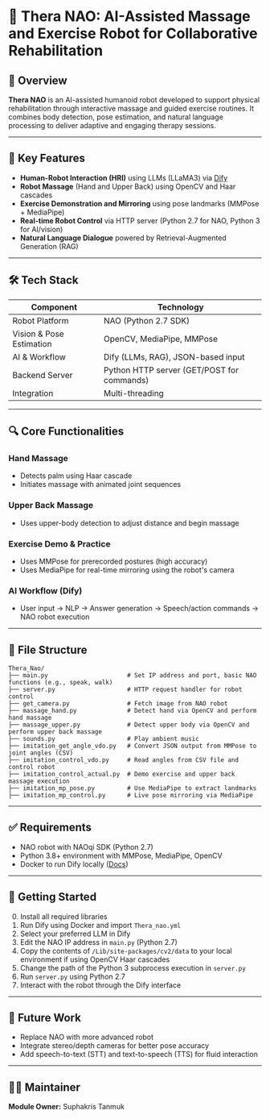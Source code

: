 # 🤖 Thera NAO: AI-Assisted Massage and Exercise Robot for Collaborative Rehabilitation


## 📌 Overview

**Thera NAO** is an AI-assisted humanoid robot developed to support physical rehabilitation through interactive massage and guided exercise routines. It combines body detection, pose estimation, and natural language processing to deliver adaptive and engaging therapy sessions.

---

## 🧠 Key Features

- **Human-Robot Interaction (HRI)** using LLMs (LLaMA3) via [Dify](https://docs.dify.ai)
- **Robot Massage** (Hand and Upper Back) using OpenCV and Haar cascades
- **Exercise Demonstration and Mirroring** using pose landmarks (MMPose + MediaPipe)
- **Real-time Robot Control** via HTTP server (Python 2.7 for NAO, Python 3 for AI/vision)
- **Natural Language Dialogue** powered by Retrieval-Augmented Generation (RAG)

---

## 🛠️ Tech Stack

| Component | Technology |
|----------|-------------|
| Robot Platform | NAO (Python 2.7 SDK) |
| Vision & Pose Estimation | OpenCV, MediaPipe, MMPose |
| AI & Workflow | Dify (LLMs, RAG), JSON-based input |
| Backend Server | Python HTTP server (GET/POST for commands) |
| Integration | Multi-threading |

---

## 🔍 Core Functionalities

### Hand Massage
- Detects palm using Haar cascade
- Initiates massage with animated joint sequences

### Upper Back Massage
- Uses upper-body detection to adjust distance and begin massage

### Exercise Demo & Practice
- Uses MMPose for prerecorded postures (high accuracy)
- Uses MediaPipe for real-time mirroring using the robot's camera

### AI Workflow (Dify)
- User input → NLP → Answer generation → Speech/action commands → NAO robot execution

---

## 📂 File Structure

```
Thera_Nao/
├── main.py                      # Set IP address and port, basic NAO functions (e.g., speak, walk)
├── server.py                    # HTTP request handler for robot control
├── get_camera.py                # Fetch image from NAO robot
├── massage_hand.py              # Detect hand via OpenCV and perform hand massage
├── massage_upper.py             # Detect upper body via OpenCV and perform upper back massage
├── sounds.py                    # Play ambient music
├── imitation_get_angle_vdo.py   # Convert JSON output from MMPose to joint angles (CSV)
├── imitation_control_vdo.py     # Read angles from CSV file and control robot
├── imitation_control_actual.py  # Demo exercise and upper back massage execution
├── imitation_mp_pose.py         # Use MediaPipe to extract landmarks
├── imitation_mp_control.py      # Live pose mirroring via MediaPipe
```

---

## ✅ Requirements
- NAO robot with NAOqi SDK (Python 2.7)
- Python 3.8+ environment with MMPose, MediaPipe, OpenCV
- Docker to run Dify locally ([Docs](https://docs.dify.ai/en/introduction))

---

## 🚀 Getting Started

0. Install all required libraries  
1. Run Dify using Docker and import `Thera_nao.yml`  
2. Select your preferred LLM in Dify  
3. Edit the NAO IP address in `main.py` (Python 2.7)  
4. Copy the contents of `/Lib/site-packages/cv2/data` to your local environment if using OpenCV Haar cascades
5. Change the path of the Python 3 subprocess execution in `server.py`
6. Run `server.py` using Python 2.7
7. Interact with the robot through the Dify interface

---

## 🧪 Future Work
- Replace NAO with more advanced robot
- Integrate stereo/depth cameras for better pose accuracy
- Add speech-to-text (STT) and text-to-speech (TTS) for fluid interaction

---

## 🧑‍💻 Maintainer
**Module Owner:** Suphakris Tanmuk

